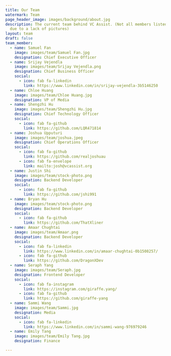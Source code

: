 ```yaml
---
title: Our Team
watermark: Team
page_header_image: images/background/about.jpg
description: The current team behind VC Assist. (Not all members listed
  due to a lack of pictures)
layout: team
draft: false
team_member:
  - name: Samuel Fan
    image: images/team/Samuel Fan.jpg
    designation: Chief Executive Officer
  - name: Srijay Vejendla
    image: images/team/Srijay Vejendla.png
    designation: Chief Business Officer
    social:
      - icon: fab fa-linkedin
        link: https://www.linkedin.com/in/srijay-vejendla-3b5146250
  - name: Chloe Huang
    image: images/team/Chloe Huang.jpg
    designation: VP of Media
  - name: Shengzhi Hu
    image: images/team/Shengzhi Hu.jpg
    designation: Chief Technology Officer
    social:
      - icon: fab fa-github
        link: https://github.com/LQR471814
  - name: Joshua Upputuri
    image: images/team/joshua.jpeg
    designation: Chief Operations Officer
    social:
      - icon: fab fa-github
        link: https://github.com/realjoshuau
      - icon: fab fa-envelope
        link: mailto:josh@vcassist.org
  - name: Justin Shi
    image: images/team/stock-photo.png
    designation: Backend Developer
    social:
      - icon: fab fa-github
        link: https://github.com/jshi991
  - name: Bryan Hu
    image: images/team/stock-photo.png
    designation: Backend Developer
    social:
      - icon: fab fa-github
        link: https://github.com/ThatXliner
  - name: Amaar Chughtai
    image: images/team/Amaar.png
    designation: Backend Developer
    social:
      - icon: fab fa-linkedin
        link: https://www.linkedin.com/in/amaar-chughtai-0b1508257/
      - icon: fab fa-github
        link: https://github.com/DragonXDev
  - name: Seraph Yang
    image: images/team/Seraph.jpg
    designation: Frontend Developer
    social:
      - icon: fab fa-instagram
        link: https://instagram.com/giraffe.yang/
      - icon: fab fa-github
        link: https://github.com/giraffe-yang
  - name: Sammi Wang
    image: images/team/Sammi.jpg
    designation: Media
    social:
      - icon: fab fa-linkedin
        link: https://www.linkedin.com/in/sammi-wang-976979246
  - name: Emily Tang
    image: images/team/Emily Tang.jpg
    designation: Finance

---
```

